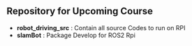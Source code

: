 ## Repository for Upcoming Course

- **robot_driving_src** : Contain all source Codes to run on RPI
- **slamBot** : Package Develop for ROS2 Rpi
